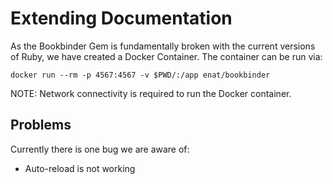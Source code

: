 # Extending Documentation
As the Bookbinder Gem is fundamentally broken with the current versions of Ruby, we have created a Docker Container. The container can be run via:

`docker run --rm -p 4567:4567 -v $PWD/:/app enat/bookbinder`

NOTE: Network connectivity is required to run the Docker container.

## Problems
Currently there is one bug we are aware of:
* Auto-reload is not working